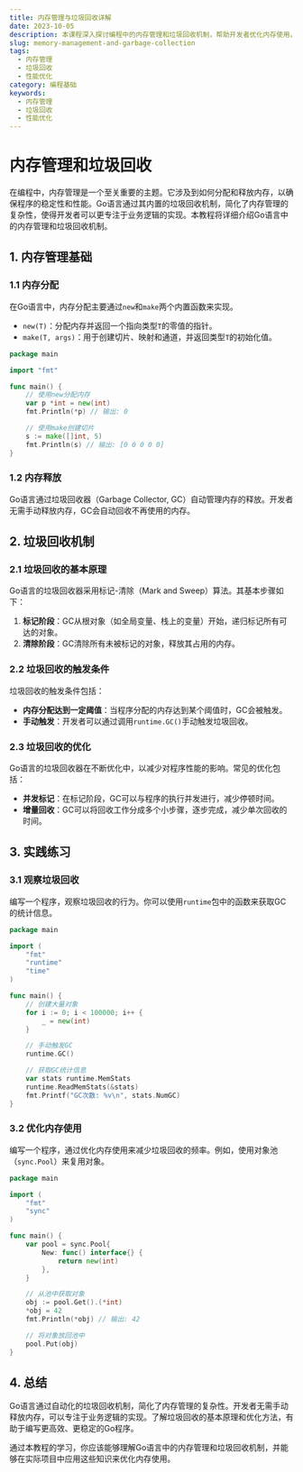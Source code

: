 ```yaml
---
title: 内存管理与垃圾回收详解
date: 2023-10-05
description: 本课程深入探讨编程中的内存管理和垃圾回收机制，帮助开发者优化内存使用，提升程序性能。
slug: memory-management-and-garbage-collection
tags:
  - 内存管理
  - 垃圾回收
  - 性能优化
category: 编程基础
keywords:
  - 内存管理
  - 垃圾回收
  - 性能优化
---
```


# 内存管理和垃圾回收

在编程中，内存管理是一个至关重要的主题。它涉及到如何分配和释放内存，以确保程序的稳定性和性能。Go语言通过其内置的垃圾回收机制，简化了内存管理的复杂性，使得开发者可以更专注于业务逻辑的实现。本教程将详细介绍Go语言中的内存管理和垃圾回收机制。

## 1. 内存管理基础

### 1.1 内存分配

在Go语言中，内存分配主要通过`new`和`make`两个内置函数来实现。

- `new(T)`：分配内存并返回一个指向类型`T`的零值的指针。
- `make(T, args)`：用于创建切片、映射和通道，并返回类型`T`的初始化值。

```go
package main

import "fmt"

func main() {
    // 使用new分配内存
    var p *int = new(int)
    fmt.Println(*p) // 输出: 0

    // 使用make创建切片
    s := make([]int, 5)
    fmt.Println(s) // 输出: [0 0 0 0 0]
}
```

### 1.2 内存释放

Go语言通过垃圾回收器（Garbage Collector, GC）自动管理内存的释放。开发者无需手动释放内存，GC会自动回收不再使用的内存。

## 2. 垃圾回收机制

### 2.1 垃圾回收的基本原理

Go语言的垃圾回收器采用标记-清除（Mark and Sweep）算法。其基本步骤如下：

1. **标记阶段**：GC从根对象（如全局变量、栈上的变量）开始，递归标记所有可达的对象。
2. **清除阶段**：GC清除所有未被标记的对象，释放其占用的内存。

### 2.2 垃圾回收的触发条件

垃圾回收的触发条件包括：

- **内存分配达到一定阈值**：当程序分配的内存达到某个阈值时，GC会被触发。
- **手动触发**：开发者可以通过调用`runtime.GC()`手动触发垃圾回收。

### 2.3 垃圾回收的优化

Go语言的垃圾回收器在不断优化中，以减少对程序性能的影响。常见的优化包括：

- **并发标记**：在标记阶段，GC可以与程序的执行并发进行，减少停顿时间。
- **增量回收**：GC可以将回收工作分成多个小步骤，逐步完成，减少单次回收的时间。

## 3. 实践练习

### 3.1 观察垃圾回收

编写一个程序，观察垃圾回收的行为。你可以使用`runtime`包中的函数来获取GC的统计信息。

```go
package main

import (
    "fmt"
    "runtime"
    "time"
)

func main() {
    // 创建大量对象
    for i := 0; i < 100000; i++ {
        _ = new(int)
    }

    // 手动触发GC
    runtime.GC()

    // 获取GC统计信息
    var stats runtime.MemStats
    runtime.ReadMemStats(&stats)
    fmt.Printf("GC次数: %v\n", stats.NumGC)
}
```

### 3.2 优化内存使用

编写一个程序，通过优化内存使用来减少垃圾回收的频率。例如，使用对象池（`sync.Pool`）来复用对象。

```go
package main

import (
    "fmt"
    "sync"
)

func main() {
    var pool = sync.Pool{
        New: func() interface{} {
            return new(int)
        },
    }

    // 从池中获取对象
    obj := pool.Get().(*int)
    *obj = 42
    fmt.Println(*obj) // 输出: 42

    // 将对象放回池中
    pool.Put(obj)
}
```

## 4. 总结

Go语言通过自动化的垃圾回收机制，简化了内存管理的复杂性。开发者无需手动释放内存，可以专注于业务逻辑的实现。了解垃圾回收的基本原理和优化方法，有助于编写更高效、更稳定的Go程序。

通过本教程的学习，你应该能够理解Go语言中的内存管理和垃圾回收机制，并能够在实际项目中应用这些知识来优化内存使用。